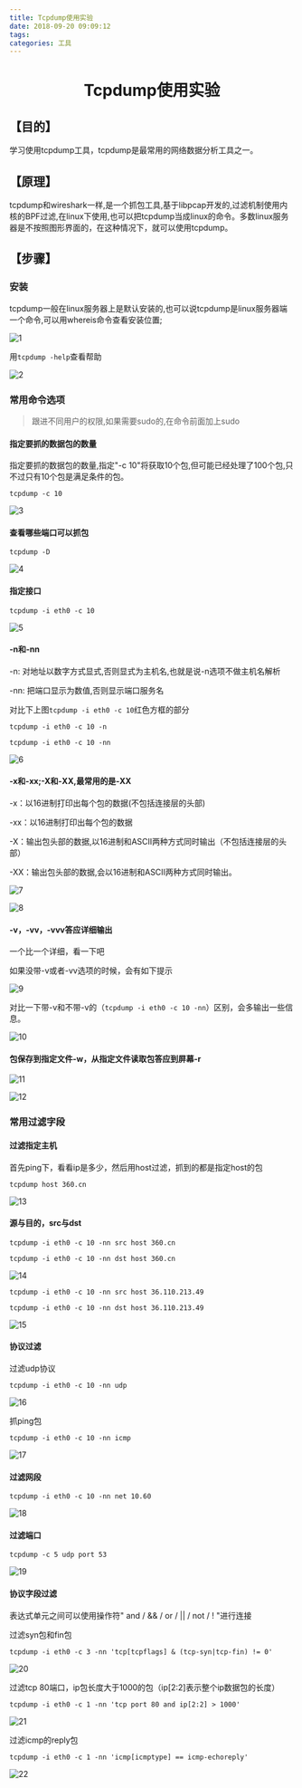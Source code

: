 ```yaml
---
title: Tcpdump使用实验
date: 2018-09-20 09:09:12
tags:
categories: 工具
---
```

# <center>Tcpdump使用实验</center> # 

## 【目的】 ##

学习使用tcpdump工具，tcpdump是最常用的网络数据分析工具之一。

## 【原理】 ##

tcpdump和wireshark一样,是一个抓包工具,基于libpcap开发的,过滤机制使用内核的BPF过滤,在linux下使用,也可以把tcpdump当成linux的命令。多数linux服务器是不按照图形界面的，在这种情况下，就可以使用tcpdump。

## 【步骤】 ##

### 安装 ###


tcpdump一般在linux服务器上是默认安装的,也可以说tcpdump是linux服务器端一个命令,可以用whereis命令查看安装位置;

![1](https://i.imgur.com/i32BldG.png)

用`tcpdump -help`查看帮助	

![2](https://i.imgur.com/cbMrq2X.png)

### 常用命令选项 ###

> 跟进不同用户的权限,如果需要sudo的,在命令前面加上sudo
	
#### 指定要抓的数据包的数量 ####

指定要抓的数据包的数量,指定"-c 10"将获取10个包,但可能已经处理了100个包,只不过只有10个包是满足条件的包。

`tcpdump -c 10`

![3](https://i.imgur.com/maAUOo6.png)

#### 查看哪些端口可以抓包 ####
	
`tcpdump -D`

![4](https://i.imgur.com/OgWm7o4.png)

#### 指定接口 ####

`tcpdump -i eth0 -c 10`

![5](https://i.imgur.com/JYZyM0u.png)

#### -n和-nn 

-n: 对地址以数字方式显式,否则显式为主机名,也就是说-n选项不做主机名解析

-nn: 把端口显示为数值,否则显示端口服务名

对比下上图`tcpdump -i eth0 -c 10`红色方框的部分

`tcpdump -i eth0 -c 10 -n`

`tcpdump -i eth0 -c 10 -nn`

![6](https://i.imgur.com/IeFHwOL.png)

#### -x和-xx;-X和-XX,最常用的是-XX

-x：以16进制打印出每个包的数据(不包括连接层的头部)

-xx：以16进制打印出每个包的数据

-X：输出包头部的数据,以16进制和ASCII两种方式同时输出（不包括连接层的头部）

-XX：输出包头部的数据,会以16进制和ASCII两种方式同时输出。
	
![7](https://i.imgur.com/ozN3Uef.png)

![8](https://i.imgur.com/PjSKRna.png)

#### -v，-vv，-vvv答应详细输出

一个比一个详细，看一下吧

如果没带-v或者-vv选项的时候，会有如下提示

![9](https://i.imgur.com/9hsei8t.png)

对比一下带-v和不带-v的（`tcpdump -i eth0 -c 10 -nn`）区别，会多输出一些信息。

![10](https://i.imgur.com/Ko5X6wn.png)

#### 包保存到指定文件-w，从指定文件读取包答应到屏幕-r

![11](https://i.imgur.com/JNiPpWS.png)

![12](https://i.imgur.com/lY5hUnm.png)

### 常用过滤字段 ###

#### 过滤指定主机 ####

首先ping下，看看ip是多少，然后用host过滤，抓到的都是指定host的包

`tcpdump host 360.cn`

![13](https://i.imgur.com/Hz3k3qH.png)

#### 源与目的，src与dst ####

`tcpdump -i eth0 -c 10 -nn src host 360.cn`

`tcpdump -i eth0 -c 10 -nn dst host 360.cn`

![14](https://i.imgur.com/4iM4VTS.png)

`tcpdump -i eth0 -c 10 -nn src host 36.110.213.49`

`tcpdump -i eth0 -c 10 -nn dst host 36.110.213.49`

![15](https://i.imgur.com/MLaCZEj.png)

#### 协议过滤 ####

过滤udp协议

`tcpdump -i eth0 -c 10 -nn udp`

![16](https://i.imgur.com/ea8zQXs.png)

抓ping包

`tcpdump -i eth0 -c 10 -nn icmp`

![17](https://i.imgur.com/W8602BO.png)

#### 过滤网段 ####

`tcpdump -i eth0 -c 10 -nn net 10.60`

![18](https://i.imgur.com/2Y9swSM.png)

#### 过滤端口 ####

`tcpdump -c 5 udp port 53`

![19](https://i.imgur.com/P6iJhc3.png)

#### 协议字段过滤 ####

表达式单元之间可以使用操作符" and / && / or / || / not / ! "进行连接

过滤syn包和fin包

`tcpdump -i eth0 -c 3 -nn 'tcp[tcpflags] & (tcp-syn|tcp-fin) != 0'`

![20](https://i.imgur.com/vyNC7VE.png)

过滤tcp 80端口，ip包长度大于1000的包（ip[2:2]表示整个ip数据包的长度）

`tcpdump -i eth0 -c 1 -nn 'tcp port 80 and ip[2:2] > 1000'`

![21](https://i.imgur.com/OFtQNEF.png)

过滤icmp的reply包

`tcpdump -i eth0 -c 1 -nn 'icmp[icmptype] == icmp-echoreply'`

![22](https://i.imgur.com/7PLTIWu.png)

